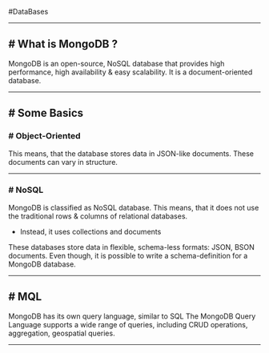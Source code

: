#DataBases 

---
## # What is MongoDB ?

MongoDB is an open-source, NoSQL database that provides high performance, high availability & easy scalability.
It is a document-oriented database.

---
## # Some Basics

### # Object-Oriented

This means, that the database stores data in JSON-like documents.
These documents can vary in structure.

---
### # NoSQL

MongoDB is classified as NoSQL database. 
This means, that it does not use the traditional rows & columns of relational databases.
- Instead, it uses collections and documents

These databases store data in flexible, schema-less formats: JSON, BSON documents.
Even though, it is possible to write a schema-definition for a MongoDB database.

---
## # MQL

MongoDB has its own query language, similar to SQL
The MongoDB Query Language supports a wide range of queries, including CRUD operations, aggregation, geospatial queries.

---